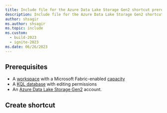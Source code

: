 ```yaml
---
title: Include file for the Azure Data Lake Storage Gen2 shortcut prerequisite in Real-Time Intelligence
description: Include file for the Azure Data Lake Storage Gen2 shortcut prerequisite in Real-Time Intelligence
author: shsagir
ms.author: shsagir
ms.topic: include
ms.custom:
  - build-2023
  - ignite-2023
ms.date: 06/26/2023
---
```


## Prerequisites

* A [workspace](../../get-started/create-workspaces.md) with a Microsoft Fabric-enabled [capacity](../../enterprise/licenses.md#capacity)
* A [KQL database](../create-database.md) with editing permissions
* An [Azure Data Lake Storage Gen2](/azure/storage/blobs/data-lake-storage-introduction) account.

## Create shortcut
